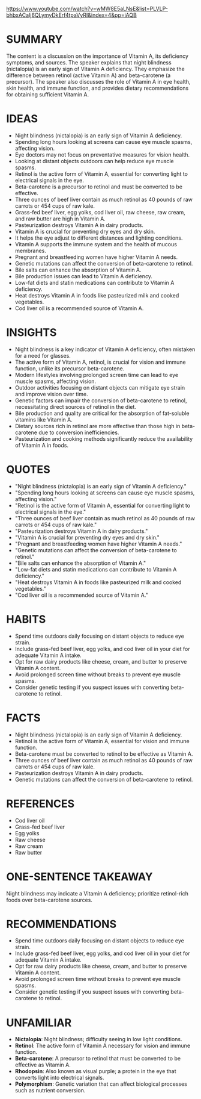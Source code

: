 https://www.youtube.com/watch?v=wMW8E5aLNsE&list=PLVLP-bhbxACaIj6QLymyDkErf4tpaVyRI&index=4&pp=iAQB
# SUMMARY

The content is a discussion on the importance of Vitamin A, its deficiency symptoms, and sources. The speaker explains that night blindness (nictalopia) is an early sign of Vitamin A deficiency. They emphasize the difference between retinol (active Vitamin A) and beta-carotene (a precursor). The speaker also discusses the role of Vitamin A in eye health, skin health, and immune function, and provides dietary recommendations for obtaining sufficient Vitamin A.

# IDEAS

- Night blindness (nictalopia) is an early sign of Vitamin A deficiency.
- Spending long hours looking at screens can cause eye muscle spasms, affecting vision.
- Eye doctors may not focus on preventative measures for vision health.
- Looking at distant objects outdoors can help reduce eye muscle spasms.
- Retinol is the active form of Vitamin A, essential for converting light to electrical signals in the eye.
- Beta-carotene is a precursor to retinol and must be converted to be effective.
- Three ounces of beef liver contain as much retinol as 40 pounds of raw carrots or 454 cups of raw kale.
- Grass-fed beef liver, egg yolks, cod liver oil, raw cheese, raw cream, and raw butter are high in Vitamin A.
- Pasteurization destroys Vitamin A in dairy products.
- Vitamin A is crucial for preventing dry eyes and dry skin.
- It helps the eye adjust to different distances and lighting conditions.
- Vitamin A supports the immune system and the health of mucous membranes.
- Pregnant and breastfeeding women have higher Vitamin A needs.
- Genetic mutations can affect the conversion of beta-carotene to retinol.
- Bile salts can enhance the absorption of Vitamin A.
- Bile production issues can lead to Vitamin A deficiency.
- Low-fat diets and statin medications can contribute to Vitamin A deficiency.
- Heat destroys Vitamin A in foods like pasteurized milk and cooked vegetables.
- Cod liver oil is a recommended source of Vitamin A.

# INSIGHTS

- Night blindness is a key indicator of Vitamin A deficiency, often mistaken for a need for glasses.
- The active form of Vitamin A, retinol, is crucial for vision and immune function, unlike its precursor beta-carotene.
- Modern lifestyles involving prolonged screen time can lead to eye muscle spasms, affecting vision.
- Outdoor activities focusing on distant objects can mitigate eye strain and improve vision over time.
- Genetic factors can impair the conversion of beta-carotene to retinol, necessitating direct sources of retinol in the diet.
- Bile production and quality are critical for the absorption of fat-soluble vitamins like Vitamin A.
- Dietary sources rich in retinol are more effective than those high in beta-carotene due to conversion inefficiencies.
- Pasteurization and cooking methods significantly reduce the availability of Vitamin A in foods.

# QUOTES

- "Night blindness (nictalopia) is an early sign of Vitamin A deficiency."
- "Spending long hours looking at screens can cause eye muscle spasms, affecting vision."
- "Retinol is the active form of Vitamin A, essential for converting light to electrical signals in the eye."
- "Three ounces of beef liver contain as much retinol as 40 pounds of raw carrots or 454 cups of raw kale."
- "Pasteurization destroys Vitamin A in dairy products."
- "Vitamin A is crucial for preventing dry eyes and dry skin."
- "Pregnant and breastfeeding women have higher Vitamin A needs."
- "Genetic mutations can affect the conversion of beta-carotene to retinol."
- "Bile salts can enhance the absorption of Vitamin A."
- "Low-fat diets and statin medications can contribute to Vitamin A deficiency."
- "Heat destroys Vitamin A in foods like pasteurized milk and cooked vegetables."
- "Cod liver oil is a recommended source of Vitamin A."

# HABITS

- Spend time outdoors daily focusing on distant objects to reduce eye strain.
- Include grass-fed beef liver, egg yolks, and cod liver oil in your diet for adequate Vitamin A intake.
- Opt for raw dairy products like cheese, cream, and butter to preserve Vitamin A content.
- Avoid prolonged screen time without breaks to prevent eye muscle spasms.
- Consider genetic testing if you suspect issues with converting beta-carotene to retinol.

# FACTS

- Night blindness (nictalopia) is an early sign of Vitamin A deficiency.
- Retinol is the active form of Vitamin A, essential for vision and immune function.
- Beta-carotene must be converted to retinol to be effective as Vitamin A.
- Three ounces of beef liver contain as much retinol as 40 pounds of raw carrots or 454 cups of raw kale.
- Pasteurization destroys Vitamin A in dairy products.
- Genetic mutations can affect the conversion of beta-carotene to retinol.

# REFERENCES

- Cod liver oil
- Grass-fed beef liver
- Egg yolks
- Raw cheese
- Raw cream
- Raw butter

# ONE-SENTENCE TAKEAWAY

Night blindness may indicate a Vitamin A deficiency; prioritize retinol-rich foods over beta-carotene sources.

# RECOMMENDATIONS

- Spend time outdoors daily focusing on distant objects to reduce eye strain.
- Include grass-fed beef liver, egg yolks, and cod liver oil in your diet for adequate Vitamin A intake.
- Opt for raw dairy products like cheese, cream, and butter to preserve Vitamin A content.
- Avoid prolonged screen time without breaks to prevent eye muscle spasms.
- Consider genetic testing if you suspect issues with converting beta-carotene to retinol.

# UNFAMILIAR

- **Nictalopia**: Night blindness; difficulty seeing in low light conditions.
- **Retinol**: The active form of Vitamin A necessary for vision and immune function.
- **Beta-carotene**: A precursor to retinol that must be converted to be effective as Vitamin A.
- **Rhodopsin**: Also known as visual purple; a protein in the eye that converts light into electrical signals.
- **Polymorphism**: Genetic variation that can affect biological processes such as nutrient conversion.
